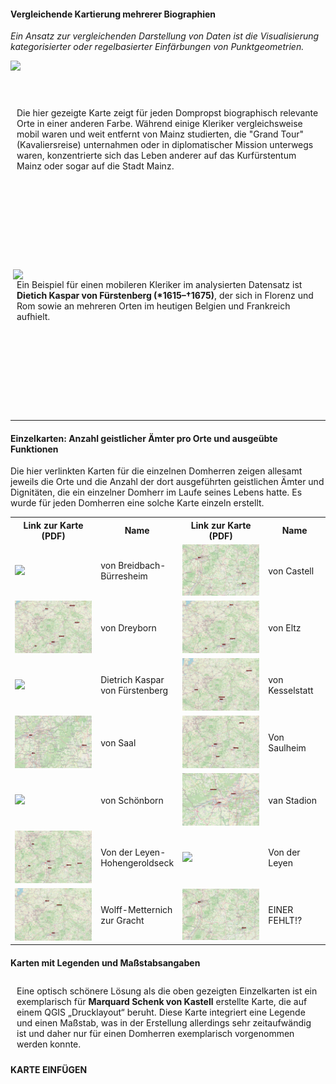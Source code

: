 <h4>Vergleichende Kartierung mehrerer Biographien</h4>

<p><em>Ein Ansatz zur vergleichenden Darstellung von Daten ist die Visualisierung kategorisierter oder regelbasierter Einfärbungen von Punktgeometrien.</em></p>

<a href="./maps/Map_Domherren_byNAME.png"><img src="./maps/Map_Domherren_byNAME.png" width="500px" align="left"/></a><br><br><br><p style="padding: 10px">Die hier gezeigte Karte zeigt für jeden Dompropst biographisch relevante Orte in einer anderen Farbe. Während einige Kleriker vergleichsweise mobil waren und weit entfernt von Mainz studierten, die "Grand Tour" (Kavaliersreise) unternahmen oder in diplomatischer Mission unterwegs waren, konzentrierte sich das Leben anderer auf das Kurfürstentum Mainz oder sogar auf die Stadt Mainz.</p><br><br><br><br><br><br><br>

<a href="./maps/Map_DietrichKaspar-von-Fürstenberg.png"><img src="./maps/Map_DietrichKaspar-von-Fürstenberg.png" width="500px" align="right"/></a><p style="padding: 10px">Ein Beispiel für einen mobileren Kleriker im analysierten Datensatz ist <strong>Dietich Kaspar von Fürstenberg (*1615–†1675)</strong>, der sich in Florenz und Rom sowie an mehreren Orten im heutigen Belgien und Frankreich aufhielt.</p><br><br><br><br><br><br><br>

<hr>

<h4>Einzelkarten: Anzahl geistlicher Ämter pro Orte und ausgeübte Funktionen</h4>

<p>Die hier verlinkten Karten für die einzelnen Domherren zeigen allesamt jeweils die Orte und die Anzahl der dort ausgeführten geistlichen Ämter und Dignitäten, die ein einzelner Domherr im Laufe seines Lebens hatte. Es wurde für jeden Domherren eine solche Karte einzeln erstellt.</p>

 <table style="width:100%">
  <tr>
    <th style="width:30%">Link zur Karte (PDF)</th>
    <th style="width:20%">Name</th>
    <th style="width:30%">Link zur Karte (PDF)</th>
    <th style="width:20%">Name</th>
  </tr>
  <tr>
    <td><a href="https://github.com/ieg-dhr/DigiKAR_Projektseminar/blob/main/Static Maps PDFs/Von Breidbach-Bürresheim.pdf" target="_blank"><img src="./maps/Von Breidbach-Bürresheim.png" width="250px" class="zoom" class="zoom"/></a></td>
    <td>von Breidbach-Bürresheim</td>
    <td><a href="https://github.com/ieg-dhr/DigiKAR_Projektseminar/blob/main/Static Maps PDFs/Von Castell.pdf" target="_blank"><img src="./maps/Von Castell.png" width="250px" class="zoom"/></a></td>
    <td>von Castell</td>
  </tr>
  <tr>
    <td><a href="https://github.com/ieg-dhr/DigiKAR_Projektseminar/blob/main/Static Maps PDFs/Von Dreyborn.pdf" target="_blank"><img src="./maps/Von Dreyborn.png" width="250px" class="zoom"/></a></td>
    <td>von Dreyborn</td>
    <td><a href="https://github.com/ieg-dhr/DigiKAR_Projektseminar/blob/main/Static Maps PDFs/Von Eltz.pdf" target="_blank"><img src="./maps/Von Eltz.png" width="250px" class="zoom"/></a></td>
    <td>von Eltz</td>
  </tr>
   <tr>
    <td><a href="https://github.com/ieg-dhr/DigiKAR_Projektseminar/blob/main/Static Maps PDFs/Von Fürstenberg.pdf" target="_blank"><img src="./maps/Von Fürstenberg.png" width="250px" class="zoom"/></a></td>
    <td>Dietrich Kaspar von Fürstenberg</td>
    <td><a href="https://github.com/ieg-dhr/DigiKAR_Projektseminar/blob/main/Static Maps PDFs/Von Kesselstatt.pdf" target="_blank"><img src="./maps/Von Kesselstatt.png" width="250px" class="zoom"/></a></td>
    <td>von Kesselstatt</td>
  </tr>  
 <tr>
    <td><a href="https://github.com/ieg-dhr/DigiKAR_Projektseminar/blob/main/Static Maps PDFs/Von Saal.pdf" target="_blank"><img src="./maps/Von Saal.png" width="250px" class="zoom"/></a></td>
    <td>von Saal</td>
    <td><a href="https://github.com/ieg-dhr/DigiKAR_Projektseminar/blob/main/Static Maps PDFs/Von Saulheim.pdf" target="_blank"><img src="./maps/Von Saulheim.png" width="250px" class="zoom"/></a></td>
    <td>Von Saulheim</td>
  </tr>  
 <tr>
    <td><a href="https://github.com/ieg-dhr/DigiKAR_Projektseminar/blob/main/Static Maps PDFs/Von Schönborn.pdf" target="_blank"><img src="./maps/Von Schönborn.png" width="250px" class="zoom"/></a></td>
    <td>von Schönborn</td>
    <td><a href="https://github.com/ieg-dhr/DigiKAR_Projektseminar/blob/main/Static Maps PDFs/Von Stadion.pdf" target="_blank"><img src="./maps/Von Stadion.png" width="250px" class="zoom"/></a></td>
    <td>van Stadion</td>
  </tr>  
 <tr>
    <td><a href="https://github.com/ieg-dhr/DigiKAR_Projektseminar/blob/main/Static Maps PDFs/Von der Leyen-Hohengeroldseck.pdf" target="_blank"><img src="./maps/Von der Leyen-Hohengeroldseck.png" width="250px" class="zoom"/></a></td>
    <td>Von der Leyen-Hohengeroldseck</td>
    <td><a href="https://github.com/ieg-dhr/DigiKAR_Projektseminar/blob/main/Static Maps PDFs/Von der Leyen.pdf" target="_blank"><img src="./maps/Von der Leyen.png" width="250px" class="zoom"/></a></td>
    <td>Von der Leyen</td>
  </tr>  
 <tr>
    <td><a href="https://github.com/ieg-dhr/DigiKAR_Projektseminar/blob/main/Static Maps PDFs/Wolff-Metternich zur Gracht.pdf" target="_blank"><img src="./maps/Wolff-Metternich zur Gracht.png" width="250px" class="zoom"/></a></td>
    <td>Wolff-Metternich zur Gracht</td>
    <td><a href="https://github.com/ieg-dhr/DigiKAR_Projektseminar/blob/main/Static Maps PDFs/Von Castell.pdf" target="_blank"><img src="./maps/Von Castell.png" width="250px" class="zoom"/></a></td>
    <td>EINER FEHLT!?</td>
  </tr>
</table> 

<h4>Karten mit Legenden und Maßstabsangaben</h4>

<p style="padding: 10px">Eine optisch schönere Lösung als die oben gezeigten Einzelkarten ist ein exemplarisch für <strong>Marquard Schenk von Kastell</strong> erstellte Karte, die auf einem QGIS „Drucklayout“ beruht. Diese Karte integriert eine Legende und einen Maßstab, was in der Erstellung allerdings sehr zeitaufwändig ist und daher nur für einen Domherren exemplarisch vorgenommen werden konnte.</p>

<strong>KARTE EINFÜGEN</strong>

